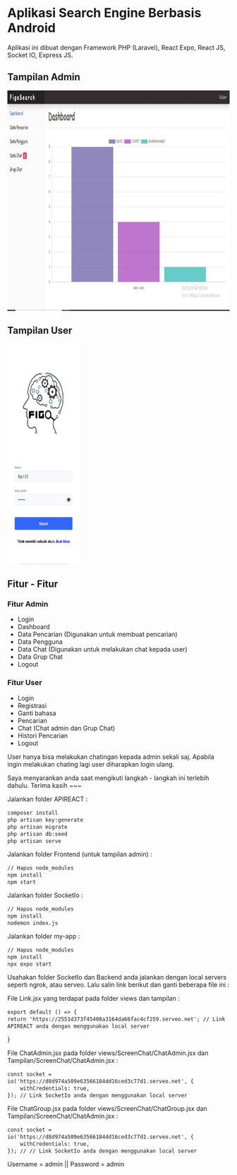# Aplikasi Search Engine Berbasis Android



Aplikasi ini dibuat dengan Framework PHP (Laravel), React Expo, React JS, Socket IO, Express JS.

## Tampilan Admin
<img src="./Demo Admin.jpeg" width="100%" height="500" />

## Tampilan User
<img src="./Demo User.jpeg" width="32.6%" height="500" />

## Fitur - Fitur
### Fitur Admin
- Login
- Dashboard
- Data Pencarian (Digunakan untuk membuat pencarian)
- Data Pengguna
- Data Chat (Digunakan untuk melakukan chat kepada user)
- Data Grup Chat
- Logout

### Fitur User
- Login
- Registrasi
- Ganti bahasa
- Pencarian
- Chat (Chat admin dan Grup Chat)
- Histori Pencarian
- Logout

User hanya bisa melakukan chatingan kepada admin sekali saj. Apabila ingin melakukan chating lagi user diharapkan login ulang.

Saya menyarankan anda saat mengikuti langkah - langkah ini terlebih dahulu. Terima kasih ~~~

Jalankan folder APIREACT :

    composer install
    php artisan key:generate
    php artisan migrate
    php artisan db:seed
    php artisan serve
    
Jalankan folder Frontend (untuk tampilan admin) :
    
    // Hapus node_modules
    npm install
    npm start
    
Jalankan folder SocketIo :
    
    // Hapus node_modules
    npm install
    nodemon index.js
        
Jalankan folder my-app :

    // Hapus node_modules
    npm install
    npx expo start
    
Usahakan folder SocketIo dan Backend anda jalankan dengan local servers seperti ngrok, atau serveo. Lalu salin link berikut dan ganti beberapa file ini :

File Link.jsx yang terdapat pada folder views dan tampilan :

    export default () => {
	return 'https://2551d373f45408a3164da66fac4cf259.serveo.net'; // Link APIREACT anda dengan menggunakan local server
}

File ChatAdmin.jsx pada folder views/ScreenChat/ChatAdmin.jsx dan Tampilan/ScreenChat/ChatAdmin.jsx :

    const socket = io('https://d8d974a509e63566184dd16ced3c77d1.serveo.net', {
		withCredentials: true,
	}); // Link SocketIo anda dengan menggunakan local server
	
File ChatGroup.jsx pada folder views/ScreenChat/ChatGroup.jsx dan Tampilan/ScreenChat/ChatAdmin.jsx :

    const socket = io('https://d8d974a509e63566184dd16ced3c77d1.serveo.net', {
		withCredentials: true,
	}); // // Link SocketIo anda dengan menggunakan local server


Username = admin ||
Password = admin

